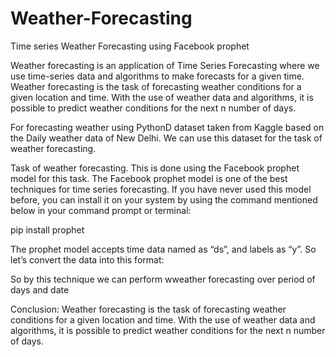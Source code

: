# Weather-Forecasting
Time series Weather Forecasting using Facebook prophet

Weather forecasting is an application of Time Series Forecasting where we use time-series data and algorithms to make forecasts for a given time.
Weather forecasting is the task of forecasting weather conditions for a given location and time. With the use of weather data and algorithms, it is possible to predict weather conditions for the next n number of days.

For forecasting weather using PythonD dataset taken from Kaggle based on the Daily weather data of New Delhi. We can use this dataset for the task of weather forecasting.

Task of weather forecasting. This is done using the Facebook prophet model for this task. The Facebook prophet model is one of the best techniques for time series forecasting. If you have never used this model before, you can install it on your system by using the command mentioned below in your command prompt or terminal: 

pip install prophet

The prophet model accepts time data named as “ds”, and labels as “y”. So let’s convert the data into this format:

So by this technique we can perform wweather forecasting over period of days and date

Conclusion:
Weather forecasting is the task of forecasting weather conditions for a given location and time. With the use of weather data and algorithms, it is possible to predict weather conditions for the next n number of days. 

